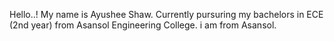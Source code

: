 Hello..!
My name is Ayushee Shaw.
Currently pursuring my bachelors in ECE (2nd year) from Asansol Engineering College.
i am from Asansol.
